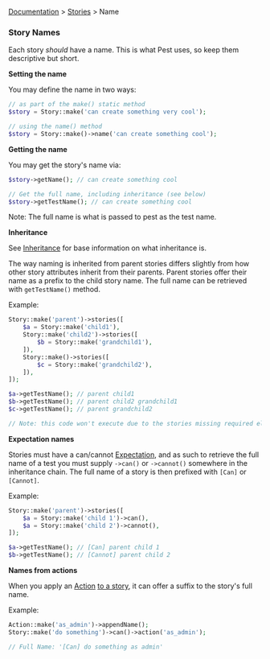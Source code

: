 [Documentation](/docs/documentation.md) > [Stories](/docs/stories.md) > Name

### Story Names

Each story *should* have a name. This is what Pest uses, so keep them descriptive but short.

**Setting the name**

You may define the name in two ways:

```php
// as part of the make() static method
$story = Story::make('can create something very cool');

// using the name() method
$story = Story::make()->name('can create something cool');
```

**Getting the name**

You may get the story's name via:

```php
$story->getName(); // can create something cool

// Get the full name, including inheritance (see below)
$story->getTestName(); // can create something cool
```

Note: The full name is what is passed to pest as the test name.

**Inheritance**

See [Inheritance](/docs/stories/inheritance.md) for base information on what inheritance is.

The way naming is inherited from parent stories differs slightly from how other story attributes inherit from their parents. Parent stories offer their name as a prefix to the child story name. The full name can be retrieved with `getTestName()` method.

Example:

```php
Story::make('parent')->stories([
    $a = Story::make('child1'),
    Story::make('child2')->stories([
        $b = Story::make('grandchild1'),
    ]),
    Story::make()->stories([
        $c = Story::make('grandchild2'),
    ]),
]);

$a->getTestName(); // parent child1
$b->getTestName(); // parent child2 grandchild1
$c->getTestName(); // parent grandchild2

// Note: this code won't execute due to the stories missing required elements (such as expectations and tasks). Purely informational.
```

<a id="expectation-names">

**Expectation names**

Stories must have a can/cannot [Expectation](/docs/stories/expectations.md), and as such to retrieve the full name of a test you must supply `->can()` or `->cannot()` somewhere in the inheritance chain. The full name of a story is then prefixed with `[Can]` or `[Cannot]`.

Example:

```php
Story::make('parent')->stories([
    $a = Story::make('child 1')->can(),
    $a = Story::make('child 2')->cannot(),
]);

$a->getTestName(); // [Can] parent child 1
$b->getTestName(); // [Cannot] parent child 2
```

**Names from actions**

When you apply an [Action](/docs/actions.md) [to a story](/docs/stories/actions.md), it can offer a suffix to the story's full name.

Example:

```php
Action::make('as_admin')->appendName();
Story::make('do something')->can()->action('as_admin');

// Full Name: '[Can] do something as admin'
```